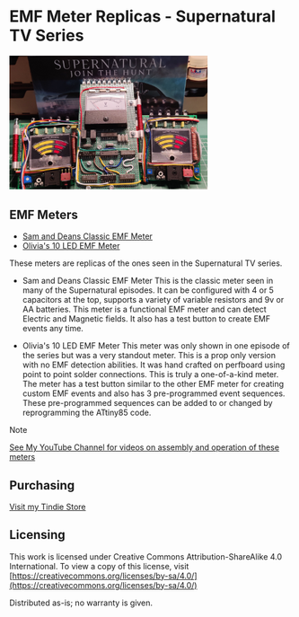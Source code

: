 # EMF Meter Replicas - Supernatural TV Series

<img src="EMF_Meters.jpg" width="70%">

## EMF Meters

- [Sam and Deans Classic EMF Meter](EMF_Meter_Replica/)
- [Olivia's 10 LED EMF Meter](10_LED_EMF_Meter_Replica/)

These meters are replicas of the ones seen in the Supernatural TV series.

* Sam and Deans Classic EMF Meter
This is the classic meter seen in many of the Supernatural episodes. It can be configured with 4 or 5 capacitors at the top, supports a variety of variable resistors and 9v or AA batteries.
This meter is a functional EMF meter and can detect Electric and Magnetic fields. It also has a test button to create EMF events any time.

* Olivia's 10 LED EMF Meter
This meter was only shown in one episode of the series but was a very standout meter. This is a prop only version with no EMF detection abilities. It was hand crafted on perfboard using point to point solder connections.
This is truly a one-of-a-kind meter. The meter has a test button similar to the other EMF meter for creating custom EMF events and also has 3 pre-programmed event sequences. These pre-programmed sequences can be added to or changed by reprogramming the ATtiny85 code.


> [!NOTE]
> [See My YouTube Channel for videos on assembly and operation of these meters](https://www.youtube.com/@Johnny_Electronic)


## Purchasing
[Visit my Tindie Store](https://www.tindie.com/stores/johnnyelectronic/)


## Licensing

This work is licensed under Creative Commons Attribution-ShareAlike 4.0 International. 
To view a copy of this license, visit [https://creativecommons.org/licenses/by-sa/4.0/](https://creativecommons.org/licenses/by-sa/4.0/)

Distributed as-is; no warranty is given.


